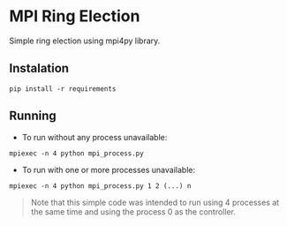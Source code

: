 # MPI Ring Election

Simple ring election using mpi4py library.

## Instalation

``` Shell
pip install -r requirements
```

## Running

* To run without any process unavailable:

``` Shell
mpiexec -n 4 python mpi_process.py
```

* To run with one or more processes unavailable:

``` Shell
mpiexec -n 4 python mpi_process.py 1 2 (...) n
```

> Note that this simple code was intended to run using 4 processes at the same time and using the process 0 as the controller.
